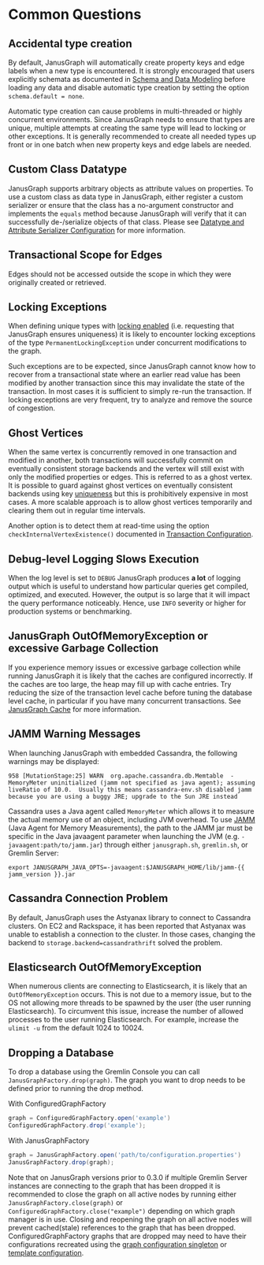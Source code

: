 # Common Questions
## Accidental type creation

By default, JanusGraph will automatically create property keys and edge
labels when a new type is encountered. It is strongly encouraged that
users explicitly schemata as documented in [Schema and Data Modeling](schema.md) before loading any data and disable automatic type
creation by setting the option `schema.default = none`.

Automatic type creation can cause problems in multi-threaded or highly
concurrent environments. Since JanusGraph needs to ensure that types are
unique, multiple attempts at creating the same type will lead to locking
or other exceptions. It is generally recommended to create all needed
types up front or in one batch when new property keys and edge labels
are needed.

## Custom Class Datatype

JanusGraph supports arbitrary objects as attribute values on properties.
To use a custom class as data type in JanusGraph, either register a
custom serializer or ensure that the class has a no-argument constructor
and implements the `equals` method because JanusGraph will verify that
it can successfully de-/serialize objects of that class. Please see
[Datatype and Attribute Serializer Configuration](../advanced-topics/serializer.md) for more information.

## Transactional Scope for Edges

Edges should not be accessed outside the scope in which they were
originally created or retrieved.

## Locking Exceptions

When defining unique types with [locking enabled](../advanced-topics/eventual-consistency.md)
(i.e. requesting that JanusGraph ensures uniqueness) it is likely to
encounter locking exceptions of the type `PermanentLockingException`
under concurrent modifications to the graph.

Such exceptions are to be expected, since JanusGraph cannot know how to
recover from a transactional state where an earlier read value has been
modified by another transaction since this may invalidate the state of
the transaction. In most cases it is sufficient to simply re-run the
transaction. If locking exceptions are very frequent, try to analyze and
remove the source of congestion.

## Ghost Vertices

When the same vertex is concurrently removed in one transaction and
modified in another, both transactions will successfully commit on
eventually consistent storage backends and the vertex will still exist
with only the modified properties or edges. This is referred to as a
ghost vertex. It is possible to guard against ghost vertices on
eventually consistent backends using key [uniqueness](#index-unique) but
this is prohibitively expensive in most cases. A more scalable approach
is to allow ghost vertices temporarily and clearing them out in regular
time intervals.

Another option is to detect them at read-time using the option
`checkInternalVertexExistence()` documented in [Transaction Configuration](#tx-config).

## Debug-level Logging Slows Execution

When the log level is set to `DEBUG` JanusGraph produces **a lot** of
logging output which is useful to understand how particular queries get
compiled, optimized, and executed. However, the output is so large that
it will impact the query performance noticeably. Hence, use `INFO`
severity or higher for production systems or benchmarking.

## JanusGraph OutOfMemoryException or excessive Garbage Collection

If you experience memory issues or excessive garbage collection while
running JanusGraph it is likely that the caches are configured
incorrectly. If the caches are too large, the heap may fill up with
cache entries. Try reducing the size of the transaction level cache
before tuning the database level cache, in particular if you have many
concurrent transactions. See [JanusGraph Cache](cache.md) for more
information.

## JAMM Warning Messages

When launching JanusGraph with embedded Cassandra, the following
warnings may be displayed:

`958 [MutationStage:25] WARN  org.apache.cassandra.db.Memtable  - MemoryMeter uninitialized (jamm not specified as java agent); assuming liveRatio of 10.0.  Usually this means cassandra-env.sh disabled jamm because you are using a buggy JRE; upgrade to the Sun JRE instead`

Cassandra uses a Java agent called `MemoryMeter` which allows it to
measure the actual memory use of an object, including JVM overhead. To
use [JAMM](https://github.com/jbellis/jamm) (Java Agent for Memory
Measurements), the path to the JAMM jar must be specific in the Java
javaagent parameter when launching the JVM (e.g.
`-javaagent:path/to/jamm.jar`) through either `janusgraph.sh`,
`gremlin.sh`, or Gremlin Server:

    export JANUSGRAPH_JAVA_OPTS=-javaagent:$JANUSGRAPH_HOME/lib/jamm-{{ jamm_version }}.jar

## Cassandra Connection Problem

By default, JanusGraph uses the Astyanax library to connect to Cassandra
clusters. On EC2 and Rackspace, it has been reported that Astyanax was
unable to establish a connection to the cluster. In those cases,
changing the backend to `storage.backend=cassandrathrift` solved the
problem.

## Elasticsearch OutOfMemoryException

When numerous clients are connecting to Elasticsearch, it is likely that
an `OutOfMemoryException` occurs. This is not due to a memory issue, but
to the OS not allowing more threads to be spawned by the user (the user
running Elasticsearch). To circumvent this issue, increase the number of
allowed processes to the user running Elasticsearch. For example,
increase the `ulimit -u` from the default 1024 to 10024.

## Dropping a Database

To drop a database using the Gremlin Console you can call
`JanusGraphFactory.drop(graph)`. The graph you want to drop needs to be
defined prior to running the drop method.

With ConfiguredGraphFactory
```groovy
graph = ConfiguredGraphFactory.open('example')
ConfiguredGraphFactory.drop('example');
```

With JanusGraphFactory
```groovy
graph = JanusGraphFactory.open('path/to/configuration.properties')
JanusGraphFactory.drop(graph);
```

Note that on JanusGraph versions prior to 0.3.0 if multiple Gremlin
Server instances are connecting to the graph that has been dropped it is
recommended to close the graph on all active nodes by running either
`JanusGraphFactory.close(graph)` or
`ConfiguredGraphFactory.close("example")` depending on which graph
manager is in use. Closing and reopening the graph on all active nodes
will prevent cached(stale) references to the graph that has been
dropped. ConfiguredGraphFactory graphs that are dropped may need to have
their configurations recreated using the [graph configuration singleton](configured-graph-factory.md#graph-configurations) or
[template configuration](configured-graph-factory.md#template-configuration).

